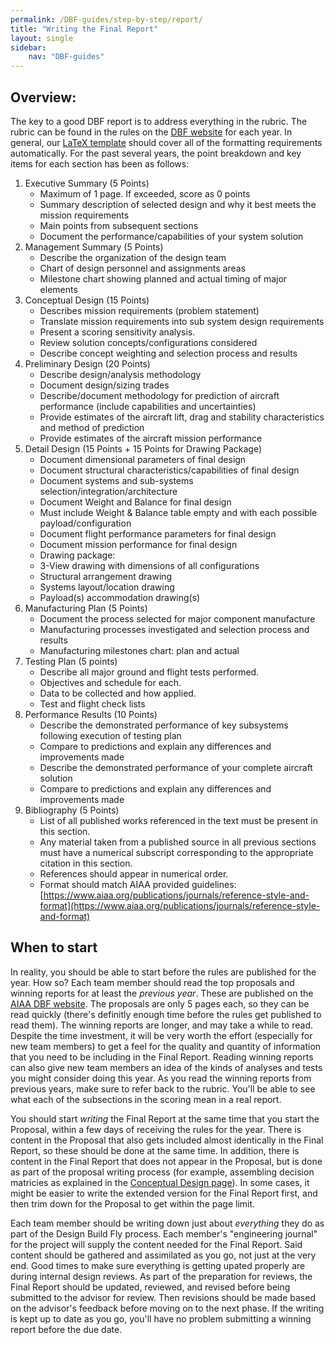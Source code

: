 ```yaml
---
permalink: /DBF-guides/step-by-step/report/
title: "Writing the Final Report"
layout: single
sidebar:
    nav: "DBF-guides"
---
```



## Overview:

The key to a good DBF report is to address everything in the rubric.  The rubric can be found in the rules on the [DBF website](https://www.aiaa.org/dbf) for each year.  In general, our [LaTeX template](https://github.com/BYU-Aeronautics-Club/DBF/tree/master/reports/template) should cover all of the formatting requirements automatically.  For the past several years, the point breakdown and key items for each section has been as follows:

1. Executive Summary (5 Points)
   - Maximum of 1 page. If exceeded, score as 0 points
   - Summary description of selected design and why it best meets the mission requirements
   - Main points from subsequent sections
   - Document the performance/capabilities of your system solution
2. Management Summary (5 Points)
   - Describe the organization of the design team
   - Chart of design personnel and assignments areas
   - Milestone chart showing planned and actual timing of major elements
3. Conceptual Design (15 Points)
   - Describes mission requirements (problem statement)
   - Translate mission requirements into sub system design requirements
   - Present a scoring sensitivity analysis.
   - Review solution concepts/configurations considered
   - Describe concept weighting and selection process and results
4. Preliminary Design (20 Points)
   - Describe design/analysis methodology
   - Document design/sizing trades
   - Describe/document methodology for prediction of aircraft performance
(include capabilities and uncertainties)
   - Provide estimates of the aircraft lift, drag and stability characteristics and method of prediction
   - Provide estimates of the aircraft mission performance
5. Detail Design (15 Points + 15 Points for Drawing Package)
   - Document dimensional parameters of final design
   - Document structural characteristics/capabilities of final design
   - Document systems and sub-systems selection/integration/architecture
   - Document Weight and Balance for final design
   - Must include Weight & Balance table empty and with each possible payload/configuration
   - Document flight performance parameters for final design
   - Document mission performance for final design
   - Drawing package:
   - 3-View drawing with dimensions of all configurations
   - Structural arrangement drawing
   - Systems layout/location drawing
   - Payload(s) accommodation drawing(s)
7. Manufacturing Plan (5 Points)
   - Document the process selected for major component manufacture
   - Manufacturing processes investigated and selection process and results
   - Manufacturing milestones chart: plan and actual
8. Testing Plan (5 points)
   - Describe all major ground and flight tests performed.
   - Objectives and schedule for each.
   - Data to be collected and how applied.
   - Test and flight check lists
9. Performance Results (10 Points)
   - Describe the demonstrated performance of key subsystems following execution of testing plan
   - Compare to predictions and explain any differences and improvements made
   - Describe the demonstrated performance of your complete aircraft solution
   - Compare to predictions and explain any differences and improvements made
10. Bibliography (5 Points)
    - List of all published works referenced in the text must be present in this section.
    - Any material taken from a published source in all previous sections must have a numerical subscript
corresponding to the appropriate citation in this section.
    - References should appear in numerical order.
    - Format should match AIAA provided guidelines: [https://www.aiaa.org/publications/journals/reference-style-and-format](https://www.aiaa.org/publications/journals/reference-style-and-format)

## When to start

In reality, you should be able to start before the rules are published for the year.  How so?  Each team member should read the top proposals and winning reports for at least the *previous year*.  These are published on the [AIAA DBF website](https://www.aiaa.org/dbf/previous-competitions). The proposals are only 5 pages each, so they can be read quickly (there's definitly enough time before the rules get published to read them).  The winning reports are longer, and may take a while to read. Despite the time investment, it will be very worth the effort (especially for new team members) to get a feel for the quality and quantity of information that you need to be including in the Final Report.  Reading winning reports can also give new team members an idea of the kinds of analyses and tests you might consider doing this year.  As you read the winning reports from previous years, make sure to refer back to the rubric.  You'll be able to see what each of the subsections in the scoring mean in a real report.

You should start *writing* the Final Report at the same time that you start the Proposal, within a few days of receiving the rules for the year.  There is content in the Proposal that also gets included almost identically in the Final Report, so these should be done at the same time.  In addition, there is content in the Final Report that does not appear in the Proposal, but is done as part of the proposal writing process (for example, assembling decision matricies as explained in the [Conceptual Design page](../how-to/conceptualdesign.md)). In some cases, it might be easier to write the extended version for the Final Report first, and then trim down for the Proposal to get within the page limit.

Each team member should be writing down just about *everything* they do as part of the Design Build Fly process.  Each member's "engineering journal" for the project will supply the content needed for the Final Report.  Said content should be gathered and assimilated as you go, not just at the very end.  Good times to make sure everything is getting upated properly are during internal design reviews.  As part of the preparation for reviews, the Final Report should be updated, reviewed, and revised before being submitted to the advisor for review.  Then revisions should be made based on the advisor's feedback before moving on to the next phase. If the writing is kept up to date as you go, you'll have no problem submitting a winning report before the due date.



